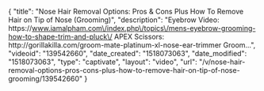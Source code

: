 {
    "title": "Nose Hair Removal Options: Pros & Cons Plus How To Remove Hair on Tip of Nose (Grooming)",
    "description": "Eyebrow Video: https:\/\/www.iamalpham.com\/index.php\/topics\/mens-eyebrow-grooming-how-to-shape-trim-and-pluck\/ APEX Scissors: http:\/\/gorillakilla.com\/groom-mate-platinum-xl-nose-ear-trimmer Groom...",
    "videoid": "139542660",
    "date_created": "1518073063",
    "date_modified": "1518073063",
    "type": "captivate",
    "layout": "video",
    "url": "\/v\/nose-hair-removal-options-pros-cons-plus-how-to-remove-hair-on-tip-of-nose-grooming\/139542660"
}